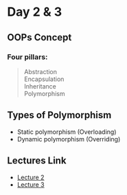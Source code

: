 # Day 2 & 3

## OOPs Concept

### Four pillars:
>Abstraction</br>
>Encapsulation</br>
>Inheritance</br>
>Polymorphism</br>

## Types of Polymorphism
- Static polymorphism (Overloading)
- Dynamic polymorphism (Overriding)

## Lectures Link
- [Lecture 2](https://youtu.be/QbGoqAgP_zg?si=u44YzJzuxB3wUrEj)
- [Lecture 3](https://youtu.be/KGOEK0-XBIg?si=Co-qFJYkkv7r-U8m)